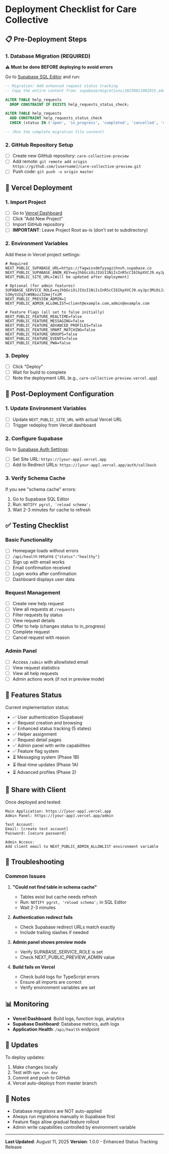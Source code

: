 # Deployment Checklist for Care Collective

## 📋 Pre-Deployment Steps

### 1. Database Migration (REQUIRED)
**⚠️ Must be done BEFORE deploying to avoid errors**

Go to [Supabase SQL Editor](https://supabase.com/dashboard/project/fagwisxdmfyyagzihnvh/sql/new) and run:

```sql
-- Migration: Add enhanced request status tracking
-- Copy the entire content from: supabase/migrations/20250811082915_add_request_status_tracking.sql

ALTER TABLE help_requests 
  DROP CONSTRAINT IF EXISTS help_requests_status_check;

ALTER TABLE help_requests 
  ADD CONSTRAINT help_requests_status_check 
  CHECK (status IN ('open', 'in_progress', 'completed', 'cancelled', 'closed'));

-- (Run the complete migration file content)
```

### 2. GitHub Repository Setup
- [ ] Create new GitHub repository: `care-collective-preview`
- [ ] Add remote: `git remote add origin https://github.com/[username]/care-collective-preview.git`
- [ ] Push code: `git push -u origin master`

## 🚀 Vercel Deployment

### 1. Import Project
- [ ] Go to [Vercel Dashboard](https://vercel.com/dashboard)
- [ ] Click "Add New Project"
- [ ] Import GitHub repository
- [ ] **IMPORTANT**: Leave Project Root as-is (don't set to subdirectory)

### 2. Environment Variables
Add these in Vercel project settings:

```env
# Required
NEXT_PUBLIC_SUPABASE_URL=https://fagwisxdmfyyagzihnvh.supabase.co
NEXT_PUBLIC_SUPABASE_ANON_KEY=eyJhbGciOiJIUzI1NiIsInR5cCI6IkpXVCJ9.eyJpc3MiOiJzdXBhYmFzZSIsInJlZiI6ImZhZ3dpc3hkbWZ5eWFnemlobnZoIiwicm9sZSI6ImFub24iLCJpYXQiOjE3NTQ1OTQyMDUsImV4cCI6MjA3MDE3MDIwNX0.AQkwUqSHySXm2GK6gEEiwzAe34f2ff1Gy8aO_f8iDyg
NEXT_PUBLIC_SITE_URL=[Will be updated after deployment]

# Optional (for admin features)
SUPABASE_SERVICE_ROLE=eyJhbGciOiJIUzI1NiIsInR5cCI6IkpXVCJ9.eyJpc3MiOiJzdXBhYmFzZSIsInJlZiI6ImZhZ3dpc3hkbWZ5eWFnemlobnZoIiwicm9sZSI6InNlcnZpY2Vfcm9sZSIsImlhdCI6MTc1NDU5NDIwNSwiZXhwIjoyMDcwMTcwMjA1fQ.38OziF4QPRStGplNG-S3HytUIq7cW9Bozz32mejfxzM
NEXT_PUBLIC_PREVIEW_ADMIN=1
NEXT_PUBLIC_ADMIN_ALLOWLIST=client@example.com,admin@example.com

# Feature Flags (all set to false initially)
NEXT_PUBLIC_FEATURE_REALTIME=false
NEXT_PUBLIC_FEATURE_MESSAGING=false
NEXT_PUBLIC_FEATURE_ADVANCED_PROFILES=false
NEXT_PUBLIC_FEATURE_SMART_MATCHING=false
NEXT_PUBLIC_FEATURE_GROUPS=false
NEXT_PUBLIC_FEATURE_EVENTS=false
NEXT_PUBLIC_FEATURE_PWA=false
```

### 3. Deploy
- [ ] Click "Deploy"
- [ ] Wait for build to complete
- [ ] Note the deployment URL (e.g., `care-collective-preview.vercel.app`)

## 🔧 Post-Deployment Configuration

### 1. Update Environment Variables
- [ ] Update `NEXT_PUBLIC_SITE_URL` with actual Vercel URL
- [ ] Trigger redeploy from Vercel dashboard

### 2. Configure Supabase
Go to [Supabase Auth Settings](https://supabase.com/dashboard/project/fagwisxdmfyyagzihnvh/auth/url-configuration):
- [ ] Set Site URL: `https://[your-app].vercel.app`
- [ ] Add to Redirect URLs: `https://[your-app].vercel.app/auth/callback`

### 3. Verify Schema Cache
If you see "schema cache" errors:
1. Go to Supabase SQL Editor
2. Run: `NOTIFY pgrst, 'reload schema';`
3. Wait 2-3 minutes for cache to refresh

## ✅ Testing Checklist

### Basic Functionality
- [ ] Homepage loads without errors
- [ ] `/api/health` returns `{"status":"healthy"}`
- [ ] Sign up with email works
- [ ] Email confirmation received
- [ ] Login works after confirmation
- [ ] Dashboard displays user data

### Request Management
- [ ] Create new help request
- [ ] View all requests at `/requests`
- [ ] Filter requests by status
- [ ] View request details
- [ ] Offer to help (changes status to in_progress)
- [ ] Complete request
- [ ] Cancel request with reason

### Admin Panel
- [ ] Access `/admin` with allowlisted email
- [ ] View request statistics
- [ ] View all help requests
- [ ] Admin actions work (if not in preview mode)

## 🎯 Features Status

Current implementation status:
- ✅ User authentication (Supabase)
- ✅ Request creation and browsing
- ✅ Enhanced status tracking (5 states)
- ✅ Helper assignment
- ✅ Request detail pages
- ✅ Admin panel with write capabilities
- ✅ Feature flag system
- ⏳ Messaging system (Phase 1B)
- ⏳ Real-time updates (Phase 1A)
- ⏳ Advanced profiles (Phase 2)

## 📱 Share with Client

Once deployed and tested:
```
Main Application: https://[your-app].vercel.app
Admin Panel: https://[your-app].vercel.app/admin

Test Account:
Email: [create test account]
Password: [secure password]

Admin Access:
Add client email to NEXT_PUBLIC_ADMIN_ALLOWLIST environment variable
```

## 🐛 Troubleshooting

### Common Issues

1. **"Could not find table in schema cache"**
   - Tables exist but cache needs refresh
   - Run: `NOTIFY pgrst, 'reload schema';` in SQL Editor
   - Wait 2-3 minutes

2. **Authentication redirect fails**
   - Check Supabase redirect URLs match exactly
   - Include trailing slashes if needed

3. **Admin panel shows preview mode**
   - Verify SUPABASE_SERVICE_ROLE is set
   - Check NEXT_PUBLIC_PREVIEW_ADMIN value

4. **Build fails on Vercel**
   - Check build logs for TypeScript errors
   - Ensure all imports are correct
   - Verify environment variables are set

## 📊 Monitoring

- **Vercel Dashboard**: Build logs, function logs, analytics
- **Supabase Dashboard**: Database metrics, auth logs
- **Application Health**: `/api/health` endpoint

## 🔄 Updates

To deploy updates:
1. Make changes locally
2. Test with `npm run dev`
3. Commit and push to GitHub
4. Vercel auto-deploys from master branch

## 📝 Notes

- Database migrations are NOT auto-applied
- Always run migrations manually in Supabase first
- Feature flags allow gradual feature rollout
- Admin write capabilities controlled by environment variable

---

**Last Updated**: August 11, 2025
**Version**: 1.0.0 - Enhanced Status Tracking Release